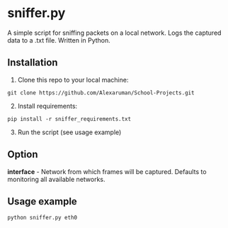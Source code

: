 # sniffer.py
A simple script for sniffing packets on a local network. Logs the captured data to a .txt file. Written in Python.

## Installation
1. Clone this repo to your local machine:
```
git clone https://github.com/Alexaruman/School-Projects.git
```
2. Install requirements:
```
pip install -r sniffer_requirements.txt
```
3. Run the script (see usage example)

## Option
**interface** - Network from which frames will be captured. Defaults to monitoring all available networks.

## Usage example
```python
python sniffer.py eth0
```
